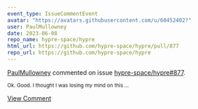 ```yaml
---
event_type: IssueCommentEvent
avatar: "https://avatars.githubusercontent.com/u/60452402?"
user: PaulMullowney
date: 2023-06-08
repo_name: hypre-space/hypre
html_url: https://github.com/hypre-space/hypre/pull/877
repo_url: https://github.com/hypre-space/hypre
---
```


<a href='https://github.com/PaulMullowney' target='_blank'>PaulMullowney</a> commented on issue <a href='https://github.com/hypre-space/hypre/pull/877' target='_blank'>hypre-space/hypre#877</a>.

<small>Ok. Good. I thought I was losing my mind on this ...</small>

<a href='https://github.com/hypre-space/hypre/pull/877' target='_blank'>View Comment</a>